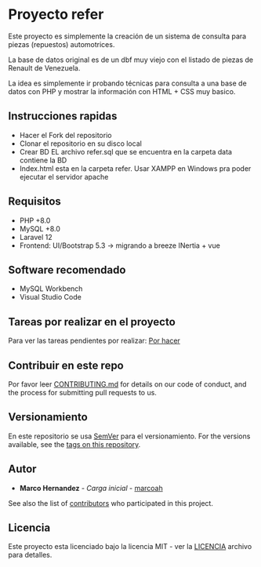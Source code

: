 # Proyecto refer

Este proyecto es simplemente la creación de un sistema de consulta para piezas (repuestos) automotrices.

La base de datos original es de un dbf muy viejo con el listado de piezas de Renault de Venezuela.

La idea es simplemente ir probando técnicas para consulta a una base de datos con PHP y mostrar la información con HTML + CSS muy basico.

## Instrucciones rapidas

- Hacer el Fork del repositorio
- Clonar el repositorio en su disco local
- Crear BD EL archivo refer.sql que se encuentra en la carpeta data contiene la BD
- Index.html esta en la carpeta refer. Usar XAMPP en Windows pra poder ejecutar el servidor apache

## Requisitos

- PHP +8.0
- MySQL +8.0
- Laravel 12
- Frontend: UI/Bootstrap 5.3 -> migrando a breeze INertia + vue

## Software recomendado

- MySQL Workbench
- Visual Studio Code

## Tareas por realizar en el proyecto

Para ver las tareas pendientes por realizar: [Por hacer](por_completar.md)

## Contribuir en este repo

Por favor leer [CONTRIBUTING.md](CONTRIBUTING.md) for details on our code of conduct, and the process for submitting pull requests to us.

## Versionamiento

En este repositorio se usa [SemVer](http://semver.org/) para el versionamiento. For the versions available, see the [tags on this repository](https://github.com/marcoah/refer/tags).

## Autor

- **Marco Hernandez** - _Carga inicial_ - [marcoah](https://github.com/marcoah)

See also the list of [contributors](https://github.com/marcoah/refer/contributors) who participated in this project.

## Licencia

Este proyecto esta licenciado bajo la licencia MIT - ver la [LICENCIA](LICENSE) archivo para detalles.
